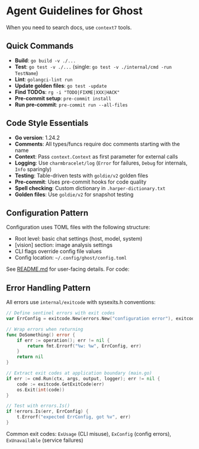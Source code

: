 # Agent Guidelines for Ghost

When you need to search docs, use `context7` tools.

## Quick Commands

- **Build**: `go build -v ./...`
- **Test**: `go test -v ./...` (single: `go test -v ./internal/cmd -run TestName`)
- **Lint**: `golangci-lint run`
- **Update golden files**: `go test -update`
- **Find TODOs**: `rg -i "TODO|FIXME|XXX|HACK"`
- **Pre-commit setup**: `pre-commit install`
- **Run pre-commit**: `pre-commit run --all-files`

## Code Style Essentials

- **Go version**: 1.24.2
- **Comments**: All types/funcs require doc comments starting with the name
- **Context**: Pass `context.Context` as first parameter for external calls
- **Logging**: Use `charmbracelet/log` (`Error` for failures, `Debug` for internals,
 `Info` sparingly)
- **Testing**: Table-driven tests with `goldie/v2` golden files
- **Pre-commit**: Uses pre-commit hooks for code quality
- **Spell checking**: Custom dictionary in `.harper-dictionary.txt`
- **Golden files**: Use `goldie/v2` for snapshot testing

## Configuration Pattern

Configuration uses TOML files with the following structure:

- Root level: basic chat settings (host, model, system)
- [vision] section: image analysis settings
- CLI flags override config file values
- Config location: `~/.config/ghost/config.toml`

See [README.md](README.md#configuration) for user-facing details. For code:

## Error Handling Pattern

All errors use `internal/exitcode` with sysexits.h conventions:

```go
// Define sentinel errors with exit codes
var ErrConfig = exitcode.New(errors.New("configuration error"), exitcode.ExConfig)

// Wrap errors when returning
func DoSomething() error {
    if err := operation(); err != nil {
        return fmt.Errorf("%w: %w", ErrConfig, err)
    }
    return nil
}

// Extract exit codes at application boundary (main.go)
if err := cmd.Run(ctx, args, output, logger); err != nil {
    code := exitcode.GetExitCode(err)
    os.Exit(int(code))
}

// Test with errors.Is()
if !errors.Is(err, ErrConfig) {
    t.Errorf("expected ErrConfig, got %v", err)
}
```

Common exit codes: `ExUsage` (CLI misuse), `ExConfig` (config errors), `ExUnavailable`
 (service failures)
